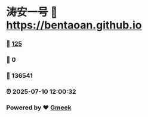 # 涛安一号 :link: https://bentaoan.github.io 
### :page_facing_up: [125](https://bentaoan.github.io/tag.html) 
### :speech_balloon: 0 
### :hibiscus: 136541 
### :alarm_clock: 2025-07-10 12:00:32 
### Powered by :heart: [Gmeek](https://github.com/Meekdai/Gmeek)
